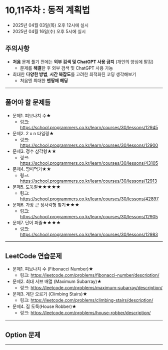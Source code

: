 # 10,11주차 : 동적 계획법
  - 2025년 04월 03일(목) 오후 12시에 실시
  - 2025년 04월 16일(수) 오후 5시에 실시

## 주의사항

- **처음** 문제 풀기 전에는 **외부 검색 및 ChatGPT 사용 금지** (개인의 양심에 맡김)
  - 문제를 **해결**한 후 외부 검색 및 ChatGPT 사용 가능
- 최대한 **다양한 방법**, **시간 복잡도**를 고려한 최적화된 코딩 생각해보기
  - 처음엔 최대한 **맨땅에 헤딩**

---

## 풀어야 할 문제들

- 문제1. 피보나치 수★
  - 링크: https://school.programmers.co.kr/learn/courses/30/lessons/12945
- 문제2. 2 x n 타일링★
  - 링크: https://school.programmers.co.kr/learn/courses/30/lessons/12900
- 문제3. 정수 삼각형★★
  - 링크: https://school.programmers.co.kr/learn/courses/30/lessons/43105
- 문제4. 땅따먹기★★
  - 링크: https://school.programmers.co.kr/learn/courses/30/lessons/12913
- 문제5. 도둑질★★★★★
  - 링크: https://school.programmers.co.kr/learn/courses/30/lessons/42897
- 문제6. 가장 큰 정사각형 찾기★★★
  - 링크: https://school.programmers.co.kr/learn/courses/30/lessons/12905
- 문제7. 단어 퍼즐★★★★
  - 링크: https://school.programmers.co.kr/learn/courses/30/lessons/12983
 
---

## LeetCode 연습문제

- 문제1. 피보나치 수 (Fibonacci Number)★
  - 링크: https://leetcode.com/problems/fibonacci-number/description/
- 문제2. 최대 서브 배열 (Maximum Subarray)★
  - 링크: https://leetcode.com/problems/maximum-subarray/description/
- 문제3. 계단 오르기 (Climbing Stairs)★
  - 링크: https://leetcode.com/problems/climbing-stairs/description/
- 문제4. 집 도둑(House Robber)★
  - 링크: https://leetcode.com/problems/house-robber/description/

---

## Option 문제

---
